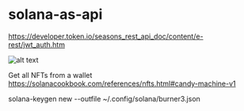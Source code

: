# solana-as-api

https://developer.token.io/seasons_rest_api_doc/content/e-rest/jwt_auth.htm

![alt text](https://github.com/tamgros/solana-as-api/assets/image.png?raw=true)


Get all NFTs from a wallet
https://solanacookbook.com/references/nfts.html#candy-machine-v1

solana-keygen new --outfile ~/.config/solana/burner3.json